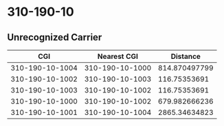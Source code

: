 # 310-190-10
## Unrecognized Carrier


| CGI | Nearest CGI | Distance |
|-----|-------------|----------|
| 310-190-10-1004 | 310-190-10-1000 | 814.870497799 |
| 310-190-10-1002 | 310-190-10-1003 | 116.75353691 |
| 310-190-10-1003 | 310-190-10-1002 | 116.75353691 |
| 310-190-10-1000 | 310-190-10-1002 | 679.982666236 |
| 310-190-10-1001 | 310-190-10-1004 | 2865.34634823 |
